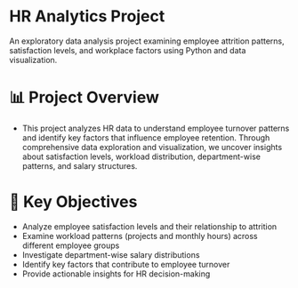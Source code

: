 # HR Analytics Project
An exploratory data analysis project examining employee attrition patterns, satisfaction levels, and workplace factors using Python and data visualization.

# 📊 Project Overview
- This project analyzes HR data to understand employee turnover patterns and identify key factors that influence employee retention. Through comprehensive data exploration and visualization, we uncover insights about satisfaction levels, workload distribution, department-wise patterns, and salary structures.

# 🎯 Key Objectives
- Analyze employee satisfaction levels and their relationship to attrition
- Examine workload patterns (projects and monthly hours) across different employee groups
- Investigate department-wise salary distributions
- Identify key factors that contribute to employee turnover
- Provide actionable insights for HR decision-making
